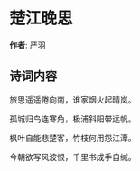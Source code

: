 # 楚江晚思

**作者**: 严羽

## 诗词内容

旅思遥遥倦向南，谁家烟火起晴岚。

孤城归鸟连寒角，极浦斜阳带远帆。

枫叶自能悲楚客，竹枝何用怨江潭。

今朝欲写风波恨，千里书成手自缄。

